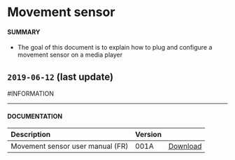 # Movement sensor

#### **SUMMARY**
- The goal of this document is to explain how to plug and configure a movement sensor on a media player

## `2019-06-12` (last update)

#INFORMATION
***********************************************************************
#### **DOCUMENTATION**
| Description                                                                      | Version |                 |
| :------------------------------------------------------------------------------- | :-------| :-------------- |
| Movement sensor user manual (FR)                                                | 001A    | [Download](https://github.com/Qeedji/archives/blob/master/downloads/application-notes/movement-sensor/Guide-d'utilisation-du-capteur-de-mouvement-en-G3-001A_fr.pdf) |





